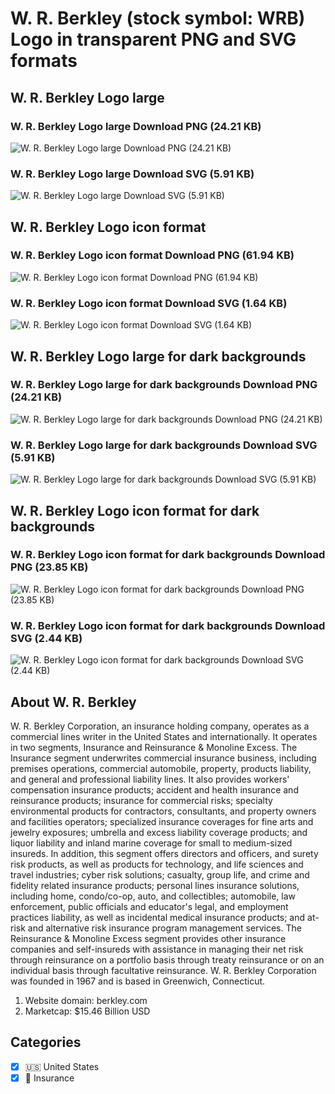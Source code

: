 # W. R. Berkley (stock symbol: WRB) Logo in transparent PNG and SVG formats

## W. R. Berkley Logo large

### W. R. Berkley Logo large Download PNG (24.21 KB)

![W. R. Berkley Logo large Download PNG (24.21 KB)](/img/orig/WRB_BIG-089a7329.png)

### W. R. Berkley Logo large Download SVG (5.91 KB)

![W. R. Berkley Logo large Download SVG (5.91 KB)](/img/orig/WRB_BIG-43d8e218.svg)

## W. R. Berkley Logo icon format

### W. R. Berkley Logo icon format Download PNG (61.94 KB)

![W. R. Berkley Logo icon format Download PNG (61.94 KB)](/img/orig/WRB-8bc4f523.png)

### W. R. Berkley Logo icon format Download SVG (1.64 KB)

![W. R. Berkley Logo icon format Download SVG (1.64 KB)](/img/orig/WRB-473f3a36.svg)

## W. R. Berkley Logo large for dark backgrounds

### W. R. Berkley Logo large for dark backgrounds Download PNG (24.21 KB)

![W. R. Berkley Logo large for dark backgrounds Download PNG (24.21 KB)](/img/orig/WRB_BIG.D-4169155c.png)

### W. R. Berkley Logo large for dark backgrounds Download SVG (5.91 KB)

![W. R. Berkley Logo large for dark backgrounds Download SVG (5.91 KB)](/img/orig/WRB_BIG.D-0eb17714.svg)

## W. R. Berkley Logo icon format for dark backgrounds

### W. R. Berkley Logo icon format for dark backgrounds Download PNG (23.85 KB)

![W. R. Berkley Logo icon format for dark backgrounds Download PNG (23.85 KB)](/img/orig/WRB.D-12785c50.png)

### W. R. Berkley Logo icon format for dark backgrounds Download SVG (2.44 KB)

![W. R. Berkley Logo icon format for dark backgrounds Download SVG (2.44 KB)](/img/orig/WRB.D-4d03342f.svg)

## About W. R. Berkley

W. R. Berkley Corporation, an insurance holding company, operates as a commercial lines writer in the United States and internationally. It operates in two segments, Insurance and Reinsurance & Monoline Excess. The Insurance segment underwrites commercial insurance business, including premises operations, commercial automobile, property, products liability, and general and professional liability lines. It also provides workers' compensation insurance products; accident and health insurance and reinsurance products; insurance for commercial risks; specialty environmental products for contractors, consultants, and property owners and facilities operators; specialized insurance coverages for fine arts and jewelry exposures; umbrella and excess liability coverage products; and liquor liability and inland marine coverage for small to medium-sized insureds. In addition, this segment offers directors and officers, and surety risk products, as well as products for technology, and life sciences and travel industries; cyber risk solutions; casualty, group life, and crime and fidelity related insurance products; personal lines insurance solutions, including home, condo/co-op, auto, and collectibles; automobile, law enforcement, public officials and educator's legal, and employment practices liability, as well as incidental medical insurance products; and at-risk and alternative risk insurance program management services. The Reinsurance & Monoline Excess segment provides other insurance companies and self-insureds with assistance in managing their net risk through reinsurance on a portfolio basis through treaty reinsurance or on an individual basis through facultative reinsurance. W. R. Berkley Corporation was founded in 1967 and is based in Greenwich, Connecticut.

1. Website domain: berkley.com
2. Marketcap: $15.46 Billion USD


## Categories
- [x] 🇺🇸 United States
- [x] 🏦 Insurance
